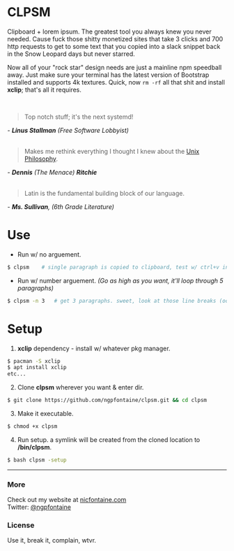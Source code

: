 # CLPSM

Clipboard + lorem ipsum. The greatest tool you always knew you never needed. Cause fuck those shitty monetized sites that take 3 clicks and 700 http requests to get to some text that you copied into a slack snippet back in the Snow Leopard days but never starred.   

Now all of your "rock star" design needs are just a mainline npm speedball away. Just make sure your terminal has the latest version of Bootstrap installed and supports 4k textures. Quick, now `rm -rf` all that shit and install **xclip**; that's all it requires.
   
<br>

> Top notch stuff; it's the next systemd!    

_- **Linus Stallman** (Free Software Lobbyist)_   
<br>      
   

> Makes me rethink everything I thought I knew about the [Unix Philosophy](https://en.wikipedia.org/wiki/Chaos_theory).    

_- **Dennis** (The Menace) **Ritchie**_   
<br>      
   

> Latin is the fundamental building block of our language.     

_- **Ms. Sullivan**, (6th Grade Literature)_
<br>     
   
# Use   

- Run w/ no arguement.
```bash
$ clpsm    # single paragraph is copied to clipboard, test w/ ctrl+v into text editor. nice.
```

- Run w/ number arguement. _(Go as high as you want, it'll loop through 5 paragraphs)_
```bash
$ clpsm -n 3   # get 3 paragraphs. sweet, look at those line breaks (oof).
```   

# Setup   

1. **xclip** dependency - install w/ whatever pkg manager.    
```bash
$ pacman -S xclip
$ apt install xclip
etc...
```

2. Clone **clpsm** wherever you want & enter dir.
```bash
$ git clone https://github.com/ngpfontaine/clpsm.git && cd clpsm
```

3. Make it executable.
```bash
$ chmod +x clpsm
```

4. Run setup. a symlink will be created from the cloned location to **/bin/clpsm**.
```bash
$ bash clpsm -setup
```

---

### More
Check out my website at [nicfontaine.com](https://nicfontaine.com)  
Twitter: [@ngpfontaine](https://twitter.com/ngpfontaine)

### License
Use it, break it, complain, wtvr.
